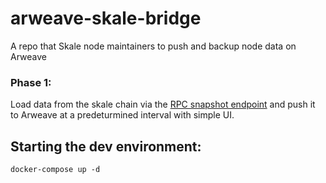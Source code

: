 # arweave-skale-bridge

A repo that Skale node maintainers to push and backup node data on Arweave

### Phase 1:

Load data from the skale chain via the [RPC snapshot endpoint](https://github.com/skalenetwork/skaled/blob/a7d54ed7658609ad96f30eaf33af6e31442e7905/docs/snapshots.md) and push it to Arweave at a predeturmined interval with simple UI.

## Starting the dev environment:

`docker-compose up -d`
